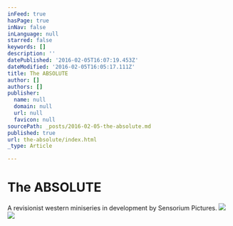 ```yaml
---
inFeed: true
hasPage: true
inNav: false
inLanguage: null
starred: false
keywords: []
description: ''
datePublished: '2016-02-05T16:07:19.453Z'
dateModified: '2016-02-05T16:05:17.111Z'
title: The ABSOLUTE
author: []
authors: []
publisher:
  name: null
  domain: null
  url: null
  favicon: null
sourcePath: _posts/2016-02-05-the-absolute.md
published: true
url: the-absolute/index.html
_type: Article

---
```

# The ABSOLUTE

A revisionist western miniseries in development by Sensorium Pictures. ![](https://the-grid-user-content.s3-us-west-2.amazonaws.com/994b449d-e035-49fe-9fe6-5176f1669db8.png)
![](https://the-grid-user-content.s3-us-west-2.amazonaws.com/cc904765-e858-4369-ba6d-d6e373cc057e.png)